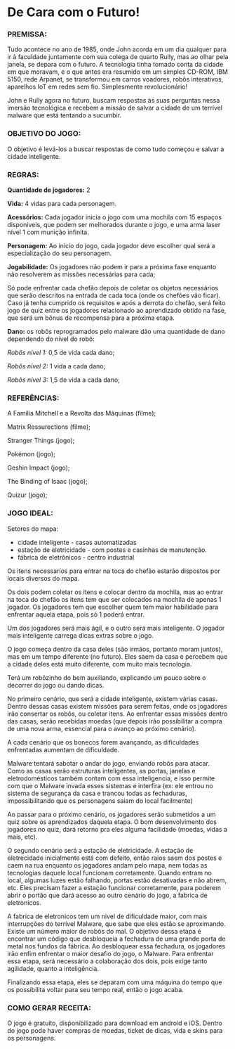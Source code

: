 # De Cara com o Futuro!

### **PREMISSA:**
Tudo acontece no ano de 1985, onde John acorda em um dia qualquer para ir à faculdade juntamente com sua colega de quarto Rully, mas ao olhar pela janela, se depara com o futuro.
A tecnologia tinha tomado conta da cidade em que moravam, e o que antes era resumido em um simples CD-ROM, IBM 5150, rede Arpanet, se transformou em carros voadores, robôs interativos, aparelhos IoT em redes sem fio. Simplesmente revolucionário!

John e Rully agora no futuro, buscam respostas às suas perguntas nessa imersão tecnológica e recebem a missão de salvar a cidade de um terrível malware que está tentando a sucumbir.


### **OBJETIVO DO JOGO:**
O objetivo é levá-los a buscar respostas de como tudo começou e salvar a cidade inteligente.


### **REGRAS:**
**Quantidade de jogadores:** 2

**Vida:** 4 vidas para cada personagem.

**Acessórios:** Cada jogador inicia o jogo com uma mochila com 15 espaços disponíveis, que podem ser melhorados durante o jogo, e uma arma laser nível 1 com munição infinita.

**Personagem:** Ao início do jogo, cada jogador deve escolher qual será  a especialização do seu personagem.

**Jogabilidade:** Os jogadores não podem ir para a próxima fase enquanto não resolverem as missões necessárias para cada; 

Só pode enfrentar cada chefão depois de coletar os objetos necessários que serão descritos na entrada de cada toca (onde os chefões vão ficar). Caso já tenha cumprido os requisitos e após a derrota do chefão, será feito jogo de quiz entre os jogadores relacionado ao aprendizado obtido na fase, que será um bônus de recompensa para a próxima etapa.



**Dano:** os robôs reprogramados pelo malware dão uma quantidade de dano dependendo do nível do robô:

*Robôs nível 1:* 0,5 de vida cada dano; 


*Robôs nível 2:* 1 vida a cada dano;


*Robôs nível 3:* 1,5 de vida a cada dano;

### **REFERÊNCIAS:**
A Família Mitchell e a Revolta das Máquinas (filme);

Matrix Ressurections (filme);

Stranger Things (jogo); 

Pokémon (jogo);

Geshin Impact (jogo);

The Binding of Isaac (jogo);

Quizur (jogo);

### **JOGO IDEAL:**

Setores do mapa:
- cidade inteligente - casas automatizadas
- estação de eletricidade - com postes e casinhas de manutenção.
- fábrica de eletrônicos - centro industrial

Os itens necessarios para entrar na toca do chefão estarão dispostos por locais diversos do mapa.

Os dois podem coletar os itens e colocar dentro da mochila, mas ao entrar na toca do chefão os itens tem que ser colocados na mochila de apenas 1 jogador. Os jogadores tem que escolher quem tem maior habilidade para enfrentar aquela etapa, pois só 1 poderá entrar.

Um dos jogadores será mais ágil, e o outro será mais inteligente. O jogador mais inteligente carrega dicas extras sobre o jogo.

O jogo começa dentro da casa deles (são irmãos, portanto moram juntos), mas em um tempo diferente (no futuro). Eles saem da casa e percebem que a cidade deles está muito diferente, com muito mais tecnologia.

Terá um robôzinho do bem auxiliando, explicando um pouco sobre o decorrer do jogo ou dando dicas.

No primeiro cenário, que será a cidade inteligente, existem várias casas. Dentro dessas casas existem missões para serem feitas, onde os jogadores irão consertar os robôs, ou coletar itens. Ao enfrentar essas missões dentro das casas, serão recebidas moedas (que depois irão possibilitar a compra de uma nova arma, essencial para o avanço ao próximo cenário).

A cada cenário que os bonecos forem avançando, as dificuldades enfrentadas aumentam de dificuldade. 

Malware tentará sabotar o andar do jogo, enviando robôs para atacar. Como as casas serão estruturas inteligentes, as portas, janelas e eletrodomésticos também contam com essa inteligencia, e isso permite com que o Malware invada esses sistemas e interfira (ex: ele entrou no sistema de segurança da casa e trancou todas as fechaduras, impossibilitando que os personagens saiam do local facilmente)

Ao passar para o próximo cenário, os jogadores serão submetidos a um quiz sobre os aprendizados daquela etapa. O bom desenvolvimento dos jogadores no quiz, dará retorno pra eles alguma facilidade (moedas, vidas a mais, etc).

O segundo cenário será a estação de eletricidade. A estação de eletrecidade inicialmente está com defeito, então raios saem dos postes e caem na rua enquanto os jogadores andam pelo mapa, nem todas as tecnologias daquele local funcionam corretamente. Quando entram no local, algumas luzes estão falhando, portas estão desativadas e não abrem, etc. Eles precisam fazer a estação funcionar corretamente, para poderem abrir o portão que dará acesso ao outro cenário do jogo, a fabrica de eletronicos.

A fabrica de eletronicos tem um nivel de dificuldade maior, com mais interrupções do terrível Malware, que sabe que eles estão se aproximando. Existe um número maior de robôs do mal. O objetivo dessa etapa é encontrar um código que desbloqueia a fechadura de uma grande porta de metal nos fundos da fábrica. Ao desbloquear essa fechadura, os jogadores irão enfim enfrentar o maior desafio do jogo, o Malware. Para enfrentar essa etapa, será necessário a colaboração dos dois, pois exige tanto agilidade, quanto a inteligência.

Finalizando essa etapa, eles se deparam com uma máquina do tempo que os possibilita voltar para seu tempo real, então o jogo acaba.

### **COMO GERAR RECEITA:**
O jogo é gratuíto, disṕonibilizado para download em android e iOS.
Dentro do jogo pode haver compras de moedas, ticket de dicas, vida e skins para os personagens.
